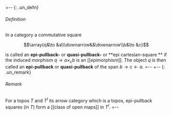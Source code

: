 +-- {: .un_defn}
###### Definition

In a category a commutative square

$$\array{q&\to &a\\\downarrow&&\downarrow\\b&\to &c}$$

is called an **epi-pullback-** or **quasi-pullback-** or **epi cartesian-square ** if the induced morphism $q\to a\times_c b$ is an [[epimorphism]]. The object $q$ is then called an **epi-pullback** or **quasi-pullback** of the span $b\to c\leftarrow a$.
=--
+-- {: .un_remark}
###### Remark
For a topos $T$ and $T^I$ its arrow category which is a topos, epi-pullback squares (in $T$) form a [[class of open maps]] in $T^I$.
=--
